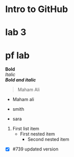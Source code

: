 # Intro to GitHub
# lab 3
# pf lab
**Bold**\
*Italic*\
***Bold and italic***
> Maham Ali
- Maham ali
* smith
+ sara
1. First list item
   - First nested item
     - Second nested item
- [x] #739
updated version
